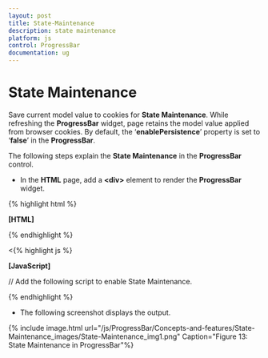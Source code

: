 ```yaml
---
layout: post
title: State-Maintenance
description: state maintenance
platform: js
control: ProgressBar
documentation: ug
---
```


# State Maintenance

Save current model value to cookies for **State Maintenance**. While refreshing the **ProgressBar** widget, page retains the model value applied from browser cookies. By default, the ‘**enablePersistence**’ property is set to ‘**false**’ in the **ProgressBar**.

The following steps explain the **State Maintenance** in the **ProgressBar** control.

* In the **HTML** page, add a **&lt;div&gt;** element to render the **ProgressBar** widget.



{% highlight html %}

**[HTML]**
            <div class="control">
            <div id="progressbar"></div>
            </div>

{% endhighlight %}

<{% highlight js %}

**[JavaScript]**

// Add the following script to enable State Maintenance.
<script type="text/javascript">
    $(function () {

//Declaration.
        $("#progressBar").ejProgressBar({
            enablePersistence: true,
            value: 40,
            width: 500,
            height: 40
        });
        var progress = $("#progressbar").data("ejProgressBar");
        progress.setModel({ text: progress.getValue() + " %" });

    });

</script>

{% endhighlight %}

* The following screenshot displays the output.

{% include image.html url="/js/ProgressBar/Concepts-and-features/State-Maintenance_images/State-Maintenance_img1.png" Caption="Figure 13: State Maintenance in ProgressBar"%}

